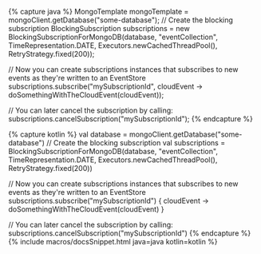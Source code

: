 {% capture java %}
MongoTemplate mongoTemplate = mongoClient.getDatabase("some-database");
// Create the blocking subscription
BlockingSubscription subscriptions = new BlockingSubscriptionForMongoDB(database, "eventCollection", TimeRepresentation.DATE, Executors.newCachedThreadPool(), RetryStrategy.fixed(200));

// Now you can create subscriptions instances that subscribes to new events as they're written to an EventStore
subscriptions.subscribe("mySubscriptionId", cloudEvent -> doSomethingWithTheCloudEvent(cloudEvent)); 

// You can later cancel the subscription by calling:
subscriptions.cancelSubscription("mySubscriptionId");
{% endcapture %}

{% capture kotlin %}
val database = mongoClient.getDatabase("some-database")
// Create the blocking subscription
val subscriptions = BlockingSubscriptionForMongoDB(database, "eventCollection", TimeRepresentation.DATE, Executors.newCachedThreadPool(), RetryStrategy.fixed(200))

// Now you can create subscriptions instances that subscribes to new events as they're written to an EventStore
subscriptions.subscribe("mySubscriptionId") { cloudEvent -> doSomethingWithTheCloudEvent(cloudEvent) }

// You can later cancel the subscription by calling:
subscriptions.cancelSubscription("mySubscriptionId")
{% endcapture %}
{% include macros/docsSnippet.html java=java kotlin=kotlin %}